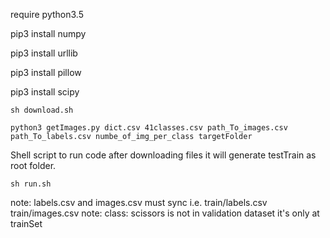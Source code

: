 require python3.5

pip3 install numpy

pip3 install urllib

pip3 install pillow

pip3 install scipy

```
sh download.sh
```

```
python3 getImages.py dict.csv 41classes.csv path_To_images.csv path_To_labels.csv numbe_of_img_per_class targetFolder
```
Shell script to run code after downloading files it will generate testTrain as root folder.

```
sh run.sh
```
note: labels.csv and images.csv must sync i.e. train/labels.csv train/images.csv
note: class: scissors is not in validation dataset it's only at trainSet
